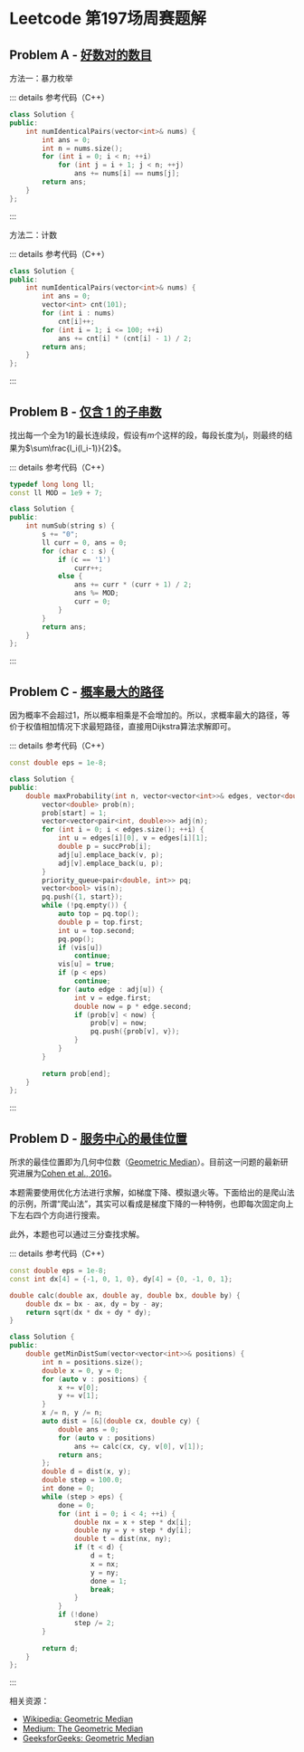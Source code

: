 # Leetcode 第197场周赛题解

## Problem A - [好数对的数目](https://leetcode-cn.com/problems/number-of-good-pairs/)

方法一：暴力枚举

::: details 参考代码（C++）

```cpp
class Solution {
public:
    int numIdenticalPairs(vector<int>& nums) {
        int ans = 0;
        int n = nums.size();
        for (int i = 0; i < n; ++i)
            for (int j = i + 1; j < n; ++j)
                ans += nums[i] == nums[j];
        return ans;
    }
};
```

:::

方法二：计数

::: details 参考代码（C++）

```cpp
class Solution {
public:
    int numIdenticalPairs(vector<int>& nums) {
        int ans = 0;
        vector<int> cnt(101);
        for (int i : nums)
            cnt[i]++;
        for (int i = 1; i <= 100; ++i)
            ans += cnt[i] * (cnt[i] - 1) / 2;
        return ans;
    }
};
```

:::

## Problem B - [仅含 1 的子串数](https://leetcode-cn.com/problems/number-of-substrings-with-only-1s/)

找出每一个全为1的最长连续段，假设有$m$个这样的段，每段长度为$l_i$，则最终的结果为$\sum\frac{l_i(l_i-1)}{2}$。

::: details 参考代码（C++）

```cpp
typedef long long ll;
const ll MOD = 1e9 + 7;

class Solution {
public:
    int numSub(string s) {
        s += "0";
        ll curr = 0, ans = 0;
        for (char c : s) {
            if (c == '1')
                curr++;
            else {
                ans += curr * (curr + 1) / 2;
                ans %= MOD;
                curr = 0;
            }
        }
        return ans;
    }
};
```

:::

## Problem C - [概率最大的路径](https://leetcode-cn.com/problems/path-with-maximum-probability/)

因为概率不会超过$1$，所以概率相乘是不会增加的。所以，求概率最大的路径，等价于权值相加情况下求最短路径，直接用Dijkstra算法求解即可。

::: details 参考代码（C++）

```cpp
const double eps = 1e-8;

class Solution {
public:
    double maxProbability(int n, vector<vector<int>>& edges, vector<double>& succProb, int start, int end) {
        vector<double> prob(n);
        prob[start] = 1;
        vector<vector<pair<int, double>>> adj(n);
        for (int i = 0; i < edges.size(); ++i) {
            int u = edges[i][0], v = edges[i][1];
            double p = succProb[i];
            adj[u].emplace_back(v, p);
            adj[v].emplace_back(u, p);
        }
        priority_queue<pair<double, int>> pq;
        vector<bool> vis(n);
        pq.push({1, start});
        while (!pq.empty()) {
            auto top = pq.top();
            double p = top.first;
            int u = top.second;
            pq.pop();
            if (vis[u])
                continue;
            vis[u] = true;
            if (p < eps)
                continue;
            for (auto edge : adj[u]) {
                int v = edge.first;
                double now = p * edge.second;
                if (prob[v] < now) {
                    prob[v] = now;
                    pq.push({prob[v], v});
                }
            }
        }
        
        return prob[end]; 
    }
};
```

:::

## Problem D - [服务中心的最佳位置](https://leetcode-cn.com/problems/best-position-for-a-service-centre/)

所求的最佳位置即为几何中位数（[Geometric Median](https://en.wikipedia.org/wiki/Geometric_median)）。目前这一问题的最新研究进展为[Cohen et al., 2016](http://www.cs.cmu.edu/~./glmiller/Publications/Papers/CLMPS16.pdf)。

本题需要使用优化方法进行求解，如梯度下降、模拟退火等。下面给出的是爬山法的示例，所谓“爬山法”，其实可以看成是梯度下降的一种特例，也即每次固定向上下左右四个方向进行搜索。

此外，本题也可以通过三分查找求解。

::: details 参考代码（C++）

```cpp
const double eps = 1e-8;
const int dx[4] = {-1, 0, 1, 0}, dy[4] = {0, -1, 0, 1};

double calc(double ax, double ay, double bx, double by) {
    double dx = bx - ax, dy = by - ay;
    return sqrt(dx * dx + dy * dy);
}

class Solution {
public:
    double getMinDistSum(vector<vector<int>>& positions) {
        int n = positions.size();
        double x = 0, y = 0;
        for (auto v : positions) {
            x += v[0];
            y += v[1];
        }
        x /= n, y /= n;
        auto dist = [&](double cx, double cy) {
            double ans = 0;
            for (auto v : positions) 
                ans += calc(cx, cy, v[0], v[1]);
            return ans;
        };
        double d = dist(x, y);
        double step = 100.0;
        int done = 0;
        while (step > eps) {
            done = 0;
            for (int i = 0; i < 4; ++i) {
                double nx = x + step * dx[i];
                double ny = y + step * dy[i];
                double t = dist(nx, ny);
                if (t < d) {
                    d = t;
                    x = nx;
                    y = ny;
                    done = 1;
                    break;
                }
            }
            if (!done)
                step /= 2;
        }
        
        return d;
    }
};
```

:::

相关资源：
- [Wikipedia: Geometric Median](https://en.wikipedia.org/wiki/Geometric_median)
- [Medium: The Geometric Median](https://medium.com/towards-artificial-intelligence/the-geometric-median-b5b3b2d1a695)
- [GeeksforGeeks: Geometric Median](https://www.geeksforgeeks.org/geometric-median/)

<Utterances />

